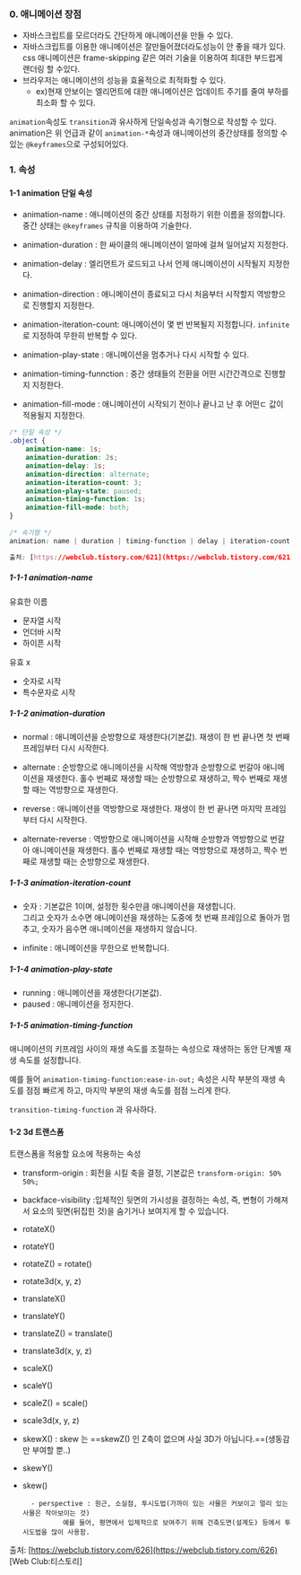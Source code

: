 ### 0. 애니메이션 장점

- 자바스크립트를 모르더라도 간단하게 애니메이션을 만들 수 있다.
- 자바스크립트를 이용한 애니메이션은 잘만들어졌더라도성능이 안 좋을 때가 있다.  css 애니메이션은 frame-skipping 같은 여러 기술을 이용하여 최대한 부드럽게 랜더링 할 수있다.
- 브라우저는 애니메이션의 성능을 효율적으로 최적화할 수 있다.
	- ex)현재 안보이는 엘리먼트에 대한 애니메이션은 업데이트 주기를 줄여 부하를 최소화 할 수 있다.

`animation`속성도 `transition`과 유사하게 단일속성과 속기형으로 작성할 수 있다.
animation은 위 언급과 같이 `animation-*`속성과 애니메이션의 중간상태를 정의할 수 있는 `@keyframes`으로 구성되어있다.


### 1. 속성
#### 1-1 animation 단일 속성

- animation-name : 애니메이션의 중간 상태를 지정하기 위한 이름을 정의합니다. 중간 상태는 `@keyframes` 규칙을 이용하여 기술한다.

- animation-duration : 한 싸이클의 애니메이션이 얼마에 걸쳐 일어날지 지정한다.

- animation-delay : 엘리먼트가 로드되고 나서 언제 애니메이션이 시작될지 지정한다.

- animation-direction : 애니메이션이 종료되고 다시 처음부터 시작할지 역방향으로 진행할지 지정한다.

- animation-iteration-count: 애니메이션이 몇 번 반복될지 지정합니다. `infinite` 로 지정하여 무한히 반복할 수 있다.

- animation-play-state : 애니메이션을 멈추거나 다시 시작할 수 있다.

- animation-timing-funnction : 중간 생태들의 전환을 어떤 시간간격으로 진행할지 지정한다.

- animation-fill-mode : 애니메이션이 시작되기 전이나 끝나고 난 후 어떤ㄷ 값이 적용될지 지정한다.

```css
/* 단일 속성 */
.object {
    animation-name: 1s;
    animation-duration: 2s;
    animation-delay: 1s;
    animation-direction: alternate;
    animation-iteration-count: 3;
    animation-play-state: paused;
    animation-timing-function: 1s;
    animation-fill-mode: both;
}
    
/* 속기형 */
animation: name | duration | timing-function | delay | iteration-count | direction | fill-mode | play-state> [,...];

출처: [https://webclub.tistory.com/621](https://webclub.tistory.com/621) [Web Club:티스토리]
```

##### 1-1-1 animation-name
유효한 이름
- 문자열 시작
- 언더바 시작
- 하이픈 시작

유효 x
- 숫자로 시작
- 특수문자로 시작



##### 1-1-2 animation-duration
- normal : 애니메이션을 순방향으로 재생한다(기본값). 재생이 한 번 끝나면 첫 번째 프레임부터 다시 시작한다.
        
 - alternate : 순방향으로 애니메이션을 시작해 역방향과 순방향으로 번갈아 애니메이션을 재생한다. 홀수 번째로 재생할 때는 순방향으로 재생하고, 짝수 번째로 재생할 때는 역방향으로 재생한다.
            
 - reverse : 애니메이션을 역방향으로 재생한다. 재생이 한 번 끝나면 마지막 프레임부터 다시 시작한다.

 - alternate-reverse : 역방향으로 애니메이션을 시작해 순방향과 역방향으로 번갈아 애니메이션을 재생한다. 홀수 번째로 재생할 때는 역방향으로 재생하고, 짝수 번째로 재생할 때는 순방향으로 재생한다.

##### 1-1-3 animation-iteration-count

- 숫자 : 기본값은 1이며, 설정한 횟수만큼 애니메이션을 재생합니다.   
     그리고 숫자가 소수면 애니메이션을 재생하는 도중에 첫 번째 프레임으로 돌아가 멈추고, 숫자가 음수면 애니메이션을 재생하지 않습니다.

 - infinite : 애니메이션을 무한으로 반복합니다.


##### 1-1-4 animation-play-state
- running : 애니메이션을 재생한다(기본값).
- paused : 애니메이션을 정지한다.





##### 1-1-5 animation-timing-function

애니메이션의 키프레임 사이의 재생 속도를 조절하는 속성으로 재생하는 동안 단계별 재생 속도를 설정합니다.

예를 들어 `animation-timing-function:ease-in-out;` 속성은 시작 부분의 재생 속도를 점점 빠르게 하고, 마지막 부분의 재생 속도를 점점 느리게 한다.

`transition-timing-function` 과 유사하다.






#### 1-2 3d 트랜스폼
트랜스폼을 적용할 요소에 적용하는 속성


- transform-origin : 회전을 시킬 축을 결정, 기본값은 `transform-origin: 50% 50%;`  
      
    
- backface-visibility :입체적인 뒷면의 가시성을 결정하는 속성,  즉, 변형이 가해져서 요소의 뒷면(뒤집힌 것)을 숨기거나 보여지게 할 수 있습니다.
                  
      
    
        
- rotateX()
- rotateY()
- rotateZ() = rotate()
- rotate3d(x, y, z)   
    
- translateX()
- translateY()
- translateZ() = translate()
- translate3d(x, y, z)   
    
- scaleX()
- scaleY()
- scaleZ() = scale()
 - scale3d(x, y, z)   
      
    
        
        
- skewX() : skew 는 ==skewZ() 인 Z축이 없으며 사실 3D가 아닙니다.==(생동감만 부여할 뿐..)
- skewY()
- skew()   
      
    
        
        
        - perspective : 원근, 소실점, 투시도법(가까이 있는 사물은 커보이고 멀리 있는 사물은 작아보이는 것)   
                예를 들어, 평면에서 입체적으로 보여주기 위해 건축도면(설계도) 등에서 투시도법을 많이 사용함.

출처: [https://webclub.tistory.com/626](https://webclub.tistory.com/626) [Web Club:티스토리]